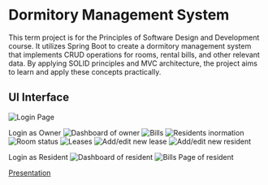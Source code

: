 # Dormitory Management System

This term project is for the Principles of Software Design and Development course. It utilizes Spring Boot to create a dormitory management system that implements CRUD operations for rooms, rental bills, and other relevant data. By applying SOLID principles and MVC architecture, the project aims to learn and apply these concepts practically.

## UI Interface

![Login Page](https://github.com/rungtawans/Academic-Projects/blob/main/Dormitory%20Management%20System/wireframe/Login.PNG)

Login as Owner
![Dashboard of owner](https://github.com/rungtawans/Academic-Projects/blob/main/Dormitory%20Management%20System/wireframe/DashboardOwner.PNG)
![Bills](https://github.com/rungtawans/Academic-Projects/blob/main/Dormitory%20Management%20System/wireframe/AllBills.PNG)
![Residents inormation](https://github.com/rungtawans/Academic-Projects/blob/main/Dormitory%20Management%20System/wireframe/Residents.PNG)
![Room status](https://github.com/rungtawans/Academic-Projects/blob/main/Dormitory%20Management%20System/wireframe/RoomStatusOwner.PNG)
![Leases](https://github.com/rungtawans/Academic-Projects/blob/main/Dormitory%20Management%20System/wireframe/LeaseOwner.PNG)
![Add/edit new lease](https://github.com/rungtawans/Academic-Projects/blob/main/Dormitory%20Management%20System/wireframe/AddLease.PNG)
![Add/edit new resident](https://github.com/rungtawans/Academic-Projects/blob/main/Dormitory%20Management%20System/wireframe/AddResident.PNG)

Login as Resident
![Dashboard of resident](https://github.com/rungtawans/Academic-Projects/blob/main/Dormitory%20Management%20System/wireframe/DashboardResident.PNG)
![Bills Page of resident](https://github.com/rungtawans/Academic-Projects/blob/main/Dormitory%20Management%20System/wireframe/BillResident.PNG)

[Presentation](https://github.com/rungtawans/Academic-Projects/blob/main/Dormitory%20Management%20System/dormitory%20management%20system%20presentation.pdf)
